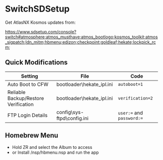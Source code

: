 # SwitchSDSetup
Get AtlasNX Kosmos updates from:

https://www.sdsetup.com/console?switch#atmosphere;atmos_musthave;atmos_bootlogo;kosmos_toolkit;atmos_sigpatch;ldn_mitm;hbmenu;edizon;checkpoint;goldleaf;hekate;lockpick_rcm;

## Quick Modifications
Setting | File | Code
------------ | ------------- | -------------
Auto Boot to CFW | bootloader\hekate_ipl.ini | ```autoboot=1```
Reliable Backup/Restore Verification | bootloader\hekate_ipl.ini | ```verification=2```
FTP Login Details | config\sys-ftpd\config.ini | ```user:=``` and ```password:=```

## Homebrew Menu
 - Hold ZR and select the Album to access
 - or Install /nsp/hbmenu.nsp and run the app
